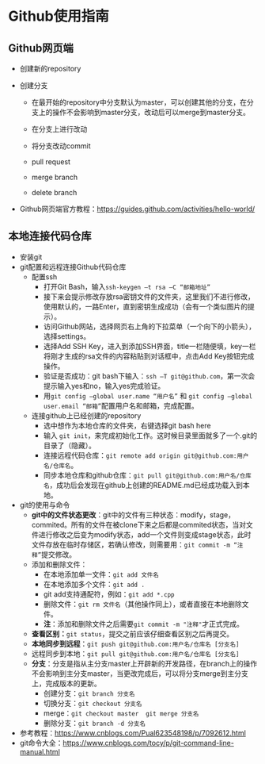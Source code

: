 # Github使用指南

## Github网页端

- 创建新的repository

- 创建分支

  - 在最开始的repository中分支默认为master，可以创建其他的分支，在分支上的操作不会影响到master分支，改动后可以merge到master分支。

  - 在分支上进行改动
  - 将分支改动commit
  - pull request
  - merge branch
  - delete branch

- Github网页端官方教程：<https://guides.github.com/activities/hello-world/>

## 本地连接代码仓库

- 安装git
- git配置和远程连接Github代码仓库
  - 配置ssh
    - 打开Git Bash，输入`ssh-keygen –t rsa –C “邮箱地址”`
    - 接下来会提示修改存放rsa密钥文件的文件夹，这里我们不进行修改，使用默认的，一路Enter，直到密钥生成成功（会有一个类似图片的提示）。
    - 访问Github网站，选择网页右上角的下拉菜单（一个向下的小箭头），选择settings。
    - 选择Add SSH Key，进入到添加SSH界面，title一栏随便填，key一栏将刚才生成的rsa文件的内容粘贴到对话框中，点击Add Key按钮完成操作。
    - 验证是否成功：git bash下输入：`ssh –T git@github.com`，第一次会提示输入yes和no，输入yes完成验证。
    - 用`git config –global user.name “用户名”` 和 `git config –global user.email “邮箱”`配置用户名和邮箱，完成配置。
  - 连接github上已经创建的repository
    - 选中想作为本地仓库的文件夹，右键选择git bash here
    - 输入 `git init`，来完成初始化工作。这时候目录里面就多了一个.git的目录了（隐藏）。
    - 连接远程代码仓库：`git remote add origin git@github.com:用户名/仓库名`。
    - 同步本地仓库和github仓库：`git pull git@github.com:用户名/仓库名`，成功后会发现在github上创建的README.md已经成功载入到本地。
- git的使用与命令
  - **git中的文件状态更改**：git中的文件有三种状态：modify，stage，commited。所有的文件在被clone下来之后都是commited状态，当对文件进行修改之后变为modify状态，add一个文件则变成stage状态，此时文件存放在临时存储区，若确认修改，则需要用：`git commit -m “注释”`提交修改。
  - 添加和删除文件：
    - 在本地添加单一文件：`git add 文件名` 
    -  在本地添加多个文件：`git add .`
    - git add支持通配符，例如：`git add *.cpp`
    - 删除文件：`git rm 文件名`（其他操作同上），或者直接在本地删除文件。
    - **注**：添加和删除文件之后需要`git commit -m "注释"`才正式完成。
  - **查看区别：**`git status`，提交之前应该仔细查看区别之后再提交。
  - **本地同步到远程**：`git push git@github.com:用户名/仓库名 [分支名]`
  - 远程同步到本地：`git pull git@github.com:用户名/仓库名 [分支名]`
  - **分支**：分支是指从主分支master上开辟新的开发路径，在branch上的操作不会影响到主分支master，当更改完成后，可以将分支merge到主分支上，完成版本的更新。
    - 创建分支：`git branch 分支名`
    - 切换分支：`git checkout 分支名`
    - merge：`git checkout master  git merge 分支名`
    - 删除分支：`git branch -d 分支名`
- 参考教程：<https://www.cnblogs.com/Pual623548198/p/7092612.html>
- git命令大全：<https://www.cnblogs.com/tocy/p/git-command-line-manual.html>

